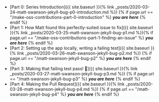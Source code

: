 - [Part 0: Series Introduction]({{ site.baseurl }}{% link _posts/2020-03-24-matt-swanson-jekyll-bug-p0-introduction.md %}) {% if page.url == "/make-oss-contributions-part-0-introduction" %} _**you are here**_ {% endif %} 
- [Part 1: How Matt found this perfectly-suited issue to fix]({{ site.baseurl }}{% link _posts/2020-03-25-matt-swanson-jekyll-bug-p1.md %}){% if page.url == "/make-oss-contributions-part-1-finding-an-issue" %} _**you are here**_ {% endif %}
- [Part 2: Setting up the app locally, writing a failing test]({{ site.baseurl }}{% link _posts/2020-03-26-matt-swanson-jekyll-bug-p2.md %}) {% if page.url == "/matt-swanson-jekyll-bug-p2" %} _**you are here**_ {% endif %}
- [Part 3: Making that failing test pass! 🙌]({{ site.baseurl }}{% link _posts/2020-03-27-matt-swanson-jekyll-bug-p3.md %}) {% if page.url == "/matt-swanson-jekyll-bug-p3" %} _**you are here**_ {% endif %}
- [Part 4: Making the Pull Request]({{ site.baseurl }}{% link _posts/2020-03-28-matt-swanson-jekyll-bug-p4.md %})  {% if page.url == "/matt-swanson-jekyll-bug-p4" %} _**you are here**_ {% endif %}

